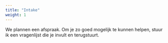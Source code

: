 ```yaml
---
title: "Intake"
weight: 1
---
```

We plannen een afspraak. Om je zo goed mogelijk te kunnen helpen, stuur ik een vragenlijst die je invult en terugstuurt.